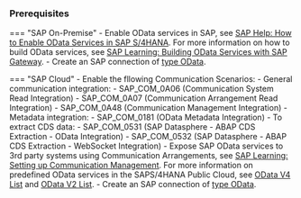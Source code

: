 
### Prerequisites

=== "SAP On-Premise"
	- Enable OData services in SAP, see [SAP Help: How to Enable OData Services in SAP S/4HANA](https://help.sap.com/docs/advanced-financial-closing/administration/how-to-enable-odata-services-in-sap-s4hana).
	For more information on how to build OData services, see [SAP Learning: Building OData Services with SAP Gateway](https://learning.sap.com/learning-journeys/building-odata-services-with-sap-gateway).
	- Create an SAP connection of [type OData](../sap-connection/settings.md#source-type-odata).
	
=== "SAP Cloud"
	- Enable the fllowing Communication Scenarios:
		- General communication integration:
			- SAP_COM_0A06 (Communication System Read Integration)
			- SAP_COM_0A07 (Communication Arrangement Read Integration)
			- SAP_COM_0A48 (Communication Management Integration)
		- Metadata integration:
			- SAP_COM_0181 (OData Metadata Integration)
		- To extract CDS data: 
			- SAP_COM_0531 (SAP Datasphere - ABAP CDS Extraction - OData Integration)
			- SAP_COM_0532 (SAP Datasphere - ABAP CDS Extraction - WebSocket Integration)
	- Expose SAP OData services to 3rd party systems using Communication Arrangements, see [SAP Learning: Setting up Communication Management](https://learning.sap.com/learning-journeys/implement-sap-s-4hana-cloud-public-edition-for-sourcing-and-procurement/setting-up-communication-management_a913171c-c96d-47a9-81ec-dc9ee8754320).
	For more information on predefined OData services in the SAPS/4HANA Public Cloud, see [OData V4 List](https://api.sap.com/products/SAPS4HANACloud/apis/ODATAV4) and [OData V2 List](https://api.sap.com/products/SAPS4HANACloud/apis/ODATA).
	- Create an SAP connection of [type OData](../sap-connection/settings.md#source-type-odata).
